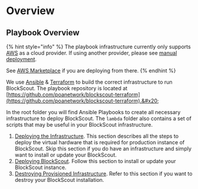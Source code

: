# Overview

## Playbook Overview

{% hint style="info" %}
The playbook infrastructure currently only supports [AWS](./#using-aws-codedeploy-to-monitor-and-manage-a-blockscout-deployment) as a cloud provider. If using another provider, please see [manual deployment](../manual-deployment/).

See [AWS Marketplace](aws-marketplace/) if you are deploying from there.
{% endhint %}

We use [Ansible](https://docs.ansible.com/ansible/latest/index.html) & [Terraform](https://www.terraform.io/intro/getting-started/install.html) to build the correct infrastructure to run BlockScout. The playbook repository is located at [https://github.com/poanetwork/blockscout-terraform](https://github.com/poanetwork/blockscout-terraform).&#x20;

In the root folder you will find Ansible Playbooks to create all necessary infrastructure to deploy BlockScout. The `lambda` folder also contains a set of scripts that may be useful in your BlockScout infrastructure.

1. [Deploying the Infrastructure](deploying-the-blockscout-infrastructure.md). This section describes all the steps to deploy the virtual hardware that is required for production instance of BlockScout. Skip this section if you do have an infrastructure and simply want to install or update your BlockScout.&#x20;
2. [Deploying BlockScout](deploying-blockscout.md). Follow this section to install or update your BlockScout instance.
3. [Destroying Provisioned Infrastructure](destroying-provisioned-infrastructure.md). Refer to this section if you want to destroy your BlockScout installation.
